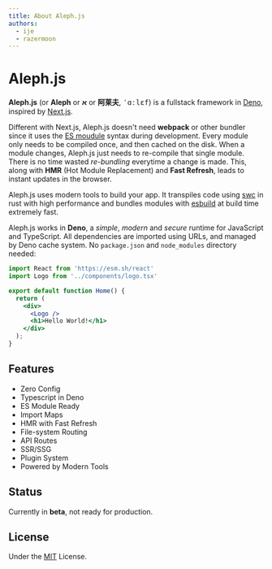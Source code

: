 ```yaml
---
title: About Aleph.js
authors:
  - ije
  - razermoon
---
```


# Aleph.js

**Aleph.js** (or **Aleph** or **א** or **阿莱夫**, <samp>ˈɑːlɛf</samp>) is a fullstack framework in [Deno], inspired by [Next.js].

Different with Next.js, Aleph.js doesn't need **webpack** or other bundler since it uses the [ES moudule] syntax during development. Every module only needs to be compiled once, and then cached on the disk.
When a module changes, Aleph.js just needs to re-compile that single module. There is no time wasted _re-bundling_ everytime a change is made. This, along with **HMR** (Hot Module Replacement) and **Fast Refresh**, leads to instant updates in the browser.

Aleph.js uses modern tools to build your app. It transpiles code using [swc] in rust with high performance and bundles modules with [esbuild] at build time extremely fast.

Aleph.js works in **Deno**, a _simple_, _modern_ and _secure_ runtime for JavaScript and TypeScript. All dependencies are imported using URLs, and managed by Deno cache system. No `package.json` and `node_modules` directory needed:

```jsx
import React from 'https://esm.sh/react'
import Logo from '../components/logo.tsx'

export default function Home() {
  return (
    <div>
      <Logo />
      <h1>Hello World!</h1>
    </div>
  );
}
```

## Features

- Zero Config
- Typescript in Deno
- ES Module Ready
- Import Maps
- HMR with Fast Refresh
- File-system Routing
- API Routes
- SSR/SSG
- Plugin System
- Powered by Modern Tools

## Status

Currently in **beta**, not ready for production.

## License

Under the [MIT](https://opensource.org/licenses/MIT) License.

[ES moudule]: https://developer.mozilla.org/en-US/docs/Web/JavaScript/Guide/Modules
[deno]: https://deno.land
[next.js]: https://nextjs.org
[swc]: https://swc.rs
[esbuild]: https://github.com/evanw/esbuild
